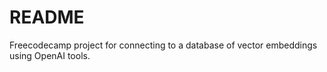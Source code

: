 # README
Freecodecamp project for connecting to a database of vector embeddings using OpenAI tools.
